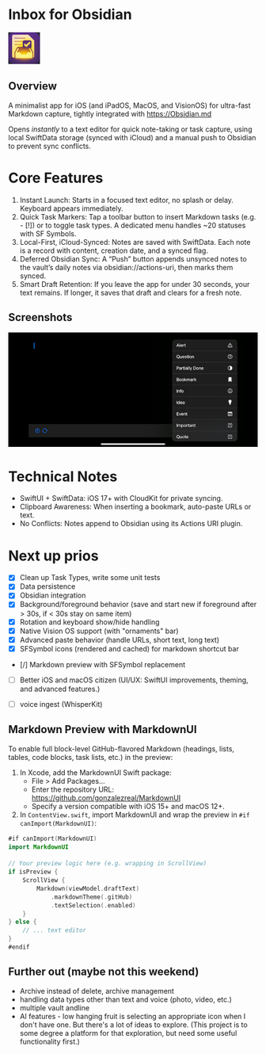 # Inbox for Obsidian
![gfx/ifo-icon.png|128](gfx/ifo-icon.png)

## Overview
A minimalist app for iOS (and iPadOS, MacOS, and VisionOS) for ultra-fast Markdown capture, tightly integrated with https://Obsidian.md 

Opens *instantly* to a text editor for quick note-taking or task capture, using local SwiftData storage (synced with iCloud) and a manual push to Obsidian to prevent sync conflicts.

# Core Features

 1.  Instant Launch: Starts in a focused text editor, no splash or delay. Keyboard appears immediately.
 2.  Quick Task Markers: Tap a toolbar button to insert Markdown tasks (e.g. - [!]) or to toggle task types. A dedicated menu handles ~20 statuses with SF Symbols.
 3.  Local-First, iCloud-Synced: Notes are saved with SwiftData. Each note is a record with content, creation date, and a synced flag.
 4.  Deferred Obsidian Sync: A “Push” button appends unsynced notes to the vault’s daily notes via obsidian://actions-uri, then marks them synced.
 5.  Smart Draft Retention: If you leave the app for under 30 seconds, your text remains. If longer, it saves that draft and clears for a fresh note.

## Screenshots
![Screenshot showing a menu of entry types](./gfx/ifo-screenshot2.png)

# Technical Notes

 - SwiftUI + SwiftData: iOS 17+ with CloudKit for private syncing.
 - Clipboard Awareness: When inserting a bookmark, auto-paste URLs or text.
 - No Conflicts: Notes append to Obsidian using its Actions URI plugin.

# Next up prios

 - [x] Clean up Task Types, write some unit tests
 - [x] Data persistence
 - [x] Obsidian integration
 - [x] Background/foreground behavior (save and start new if foreground after > 30s, if < 30s stay on same item)
 - [x] Rotation and keyboard show/hide handling
 - [x] Native Vision OS support (with "ornaments" bar)
 - [x] Advanced paste behavior (handle URLs, short text, long text)
 - [x] SFSymbol icons (rendered and cached) for markdown shortcut bar
 - [/] Markdown preview with SFSymbol replacement
 - [ ] Better iOS and macOS citizen (UI/UX: SwiftUI improvements, theming, and advanced features.)
  - [ ] voice ingest (WhisperKit)
  

## Markdown Preview with MarkdownUI

To enable full block-level GitHub-flavored Markdown (headings, lists, tables, code blocks, task lists, etc.) in the preview:

1. In Xcode, add the MarkdownUI Swift package:
   - File > Add Packages...
   - Enter the repository URL: https://github.com/gonzalezreal/MarkdownUI
   - Specify a version compatible with iOS 15+ and macOS 12+.
2. In `ContentView.swift`, import MarkdownUI and wrap the preview in `#if canImport(MarkdownUI)`:
```swift
#if canImport(MarkdownUI)
import MarkdownUI

// Your preview logic here (e.g. wrapping in ScrollView)
if isPreview {
    ScrollView {
        Markdown(viewModel.draftText)
            .markdownTheme(.gitHub)
            .textSelection(.enabled)
    }
} else {
    // ... text editor
}
#endif
```

## Further out (maybe not this weekend)

- Archive instead of delete, archive management
- handling data types other than text and voice (photo, video, etc.)
- multiple vault andline
- AI features - low hanging fruit is selecting an appropriate icon when I don't have one. But there's a lot of ideas to explore. (This project is to some degree a platform for that exploration, but need some useful functionality first.)
